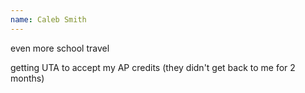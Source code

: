 ```yaml
---
name: Caleb Smith
---
```


even more school
travel

getting UTA to accept my AP credits (they didn't get back to me for 2 months)